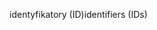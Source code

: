 <span data-ttu-id="d7fe5-101">identyfikatory (ID)</span><span class="sxs-lookup"><span data-stu-id="d7fe5-101">identifiers (IDs)</span></span>
